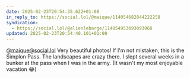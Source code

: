 ```yaml
---
date: 2025-02-23T20:54:35.622+01:00
in_reply_to: https://social.lol/@maique/114054682844222258
syndication:
  - https://social.lol/@alienlebarge/114054953693093068
updated: 2025-02-23T20:54:40.101+01:00
---
```


@maique@social.lol Very beautiful photos!
If I'm not mistaken, this is the Simplon Pass. The landscapes are crazy there. I slept several weeks in a bunker at the pass when I was in the army. (It wasn't my most enjoyable vacation 😂)

